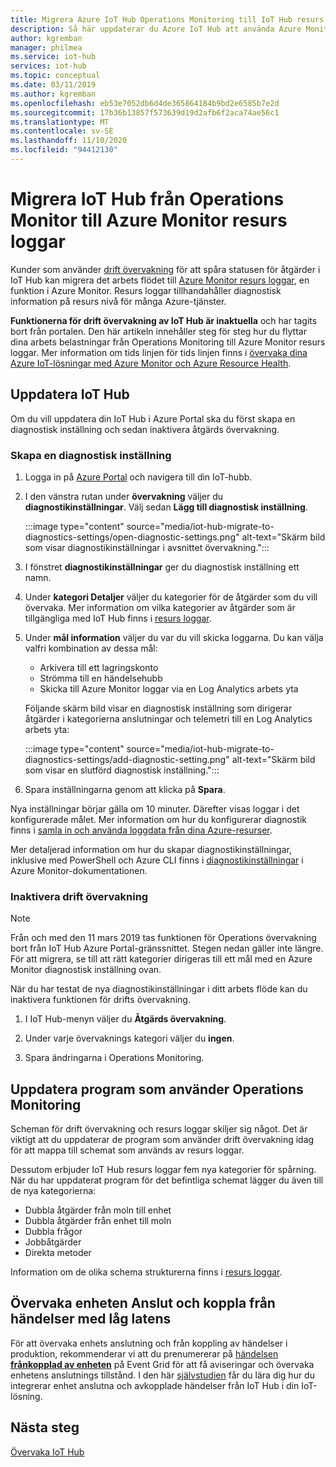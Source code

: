 ```yaml
---
title: Migrera Azure IoT Hub Operations Monitoring till IoT Hub resurs loggar i Azure Monitor | Microsoft Docs
description: Så här uppdaterar du Azure IoT Hub att använda Azure Monitor i stället för drift övervakning för att övervaka status för åtgärder i IoT Hub i real tid.
author: kgremban
manager: philmea
ms.service: iot-hub
services: iot-hub
ms.topic: conceptual
ms.date: 03/11/2019
ms.author: kgremban
ms.openlocfilehash: eb53e7052db6d4de365864184b9bd2e6585b7e2d
ms.sourcegitcommit: 17b36b13857f573639d19d2afb6f2aca74ae56c1
ms.translationtype: MT
ms.contentlocale: sv-SE
ms.lasthandoff: 11/10/2020
ms.locfileid: "94412130"
---
```

# <a name="migrate-your-iot-hub-from-operations-monitoring-to-azure-monitor-resource-logs"></a>Migrera IoT Hub från Operations Monitor till Azure Monitor resurs loggar

Kunder som använder [drift övervakning](iot-hub-operations-monitoring.md) för att spåra statusen för åtgärder i IoT Hub kan migrera det arbets flödet till [Azure Monitor resurs loggar](../azure-monitor/platform/platform-logs-overview.md), en funktion i Azure Monitor. Resurs loggar tillhandahåller diagnostisk information på resurs nivå för många Azure-tjänster.

**Funktionerna för drift övervakning av IoT Hub är inaktuella** och har tagits bort från portalen. Den här artikeln innehåller steg för steg hur du flyttar dina arbets belastningar från Operations Monitoring till Azure Monitor resurs loggar. Mer information om tids linjen för tids linjen finns i [övervaka dina Azure IoT-lösningar med Azure Monitor och Azure Resource Health](https://azure.microsoft.com/blog/monitor-your-azure-iot-solutions-with-azure-monitor-and-azure-resource-health/).

## <a name="update-iot-hub"></a>Uppdatera IoT Hub

Om du vill uppdatera din IoT Hub i Azure Portal ska du först skapa en diagnostisk inställning och sedan inaktivera åtgärds övervakning.  

### <a name="create-a--diagnostic-setting"></a>Skapa en diagnostisk inställning

1. Logga in på [Azure Portal](https://portal.azure.com) och navigera till din IoT-hubb.

1. I den vänstra rutan under **övervakning** väljer du **diagnostikinställningar**. Välj sedan **Lägg till diagnostisk inställning**.

   :::image type="content" source="media/iot-hub-migrate-to-diagnostics-settings/open-diagnostic-settings.png" alt-text="Skärm bild som visar diagnostikinställningar i avsnittet övervakning.":::

1. I fönstret **diagnostikinställningar** ger du diagnostisk inställning ett namn.

1. Under **kategori Detaljer** väljer du kategorier för de åtgärder som du vill övervaka. Mer information om vilka kategorier av åtgärder som är tillgängliga med IoT Hub finns i [resurs loggar](monitor-iot-hub-reference.md#resource-logs).

1. Under **mål information** väljer du var du vill skicka loggarna. Du kan välja valfri kombination av dessa mål:

   * Arkivera till ett lagringskonto
   * Strömma till en händelsehubb
   * Skicka till Azure Monitor loggar via en Log Analytics arbets yta

   Följande skärm bild visar en diagnostisk inställning som dirigerar åtgärder i kategorierna anslutningar och telemetri till en Log Analytics arbets yta:

   :::image type="content" source="media/iot-hub-migrate-to-diagnostics-settings/add-diagnostic-setting.png" alt-text="Skärm bild som visar en slutförd diagnostisk inställning.":::

1. Spara inställningarna genom att klicka på **Spara**.

Nya inställningar börjar gälla om 10 minuter. Därefter visas loggar i det konfigurerade målet. Mer information om hur du konfigurerar diagnostik finns i [samla in och använda loggdata från dina Azure-resurser](/azure/azure-monitor/platform/platform-logs-overview).

Mer detaljerad information om hur du skapar diagnostikinställningar, inklusive med PowerShell och Azure CLI finns i [diagnostikinställningar](/azure/azure-monitor/platform/diagnostic-settings) i Azure Monitor-dokumentationen.

### <a name="turn-off-operations-monitoring"></a>Inaktivera drift övervakning

> [!NOTE]
> Från och med den 11 mars 2019 tas funktionen för Operations övervakning bort från IoT Hub Azure Portal-gränssnittet. Stegen nedan gäller inte längre. För att migrera, se till att rätt kategorier dirigeras till ett mål med en Azure Monitor diagnostisk inställning ovan.

När du har testat de nya diagnostikinställningar i ditt arbets flöde kan du inaktivera funktionen för drifts övervakning. 

1. I IoT Hub-menyn väljer du **Åtgärds övervakning**.

2. Under varje övervaknings kategori väljer du **ingen**.

3. Spara ändringarna i Operations Monitoring.

## <a name="update-applications-that-use-operations-monitoring"></a>Uppdatera program som använder Operations Monitoring

Scheman för drift övervakning och resurs loggar skiljer sig något. Det är viktigt att du uppdaterar de program som använder drift övervakning idag för att mappa till schemat som används av resurs loggar.

Dessutom erbjuder IoT Hub resurs loggar fem nya kategorier för spårning. När du har uppdaterat program för det befintliga schemat lägger du även till de nya kategorierna:

* Dubbla åtgärder från moln till enhet
* Dubbla åtgärder från enhet till moln
* Dubbla frågor
* Jobbåtgärder
* Direkta metoder

Information om de olika schema strukturerna finns i [resurs loggar](monitor-iot-hub-reference.md#resource-logs).

## <a name="monitoring-device-connect-and-disconnect-events-with-low-latency"></a>Övervaka enheten Anslut och koppla från händelser med låg latens

För att övervaka enhets anslutning och från koppling av händelser i produktion, rekommenderar vi att du prenumererar på [händelsen **frånkopplad av enheten**](iot-hub-event-grid.md#event-types) på Event Grid för att få aviseringar och övervaka enhetens anslutnings tillstånd. I den här [självstudien](iot-hub-how-to-order-connection-state-events.md) får du lära dig hur du integrerar enhet anslutna och avkopplade händelser från IoT Hub i din IoT-lösning.

## <a name="next-steps"></a>Nästa steg

[Övervaka IoT Hub](monitor-iot-hub.md)
